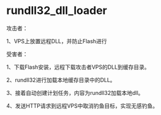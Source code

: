 # rundll32_dll_loader

攻击者：

1、VPS上放置远程DLL，并防止Flash进行

受害者：

1、下载Flash安装，远程下载攻击者VPS的DLL到缓存目录。

2、rundll32进行加载本地缓存目录中的DLL。

3、接着自动创建计划任务，内容为rundll32加载本地dll。

4、发送HTTP请求到远程VPS中取消钓鱼目标，实现无感钓鱼。


